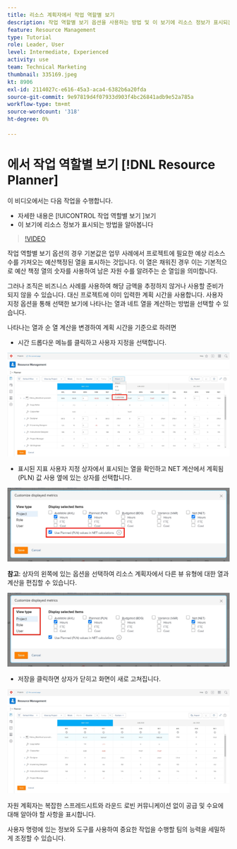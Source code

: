 ```yaml
---
title: 리소스 계획자에서 작업 역할별 보기
description: 작업 역할별 보기 옵션을 사용하는 방법 및 이 보기에 리소스 정보가 표시되는 방식을 참조하십시오.
feature: Resource Management
type: Tutorial
role: Leader, User
level: Intermediate, Experienced
activity: use
team: Technical Marketing
thumbnail: 335169.jpeg
kt: 8906
exl-id: 2114027c-e616-45a3-aca4-6382b6a20fda
source-git-commit: 9e97819d4f07933d903f4bc26841adb9e52a785a
workflow-type: tm+mt
source-wordcount: '318'
ht-degree: 0%

---
```


# 에서 작업 역할별 보기 [!DNL Resource Planner]

이 비디오에서는 다음 작업을 수행합니다.

* 자세한 내용은 [!UICONTROL 작업 역할별 보기 ]보기
* 이 보기에 리소스 정보가 표시되는 방법을 알아봅니다


>[!VIDEO](https://video.tv.adobe.com/v/335169/?quality=12)

작업 역할별 보기 옵션의 경우 기본값은 업무 사례에서 프로젝트에 필요한 예상 리소스 수를 가져오는 예산책정된 열을 표시하는 것입니다. 이 열은 채워진 경우 이는 기본적으로 예산 책정 열의 숫자를 사용하여 남은 자원 수를 알려주는 순 열임을 의미합니다.

그러나 조직은 비즈니스 사례를 사용하여 해당 금액을 추정하지 않거나 사용할 준비가 되지 않을 수 있습니다. 대신 프로젝트에 이미 입력한 계획 시간을 사용합니다. 사용자 지정 옵션을 통해 선택한 보기에 나타나는 열과 네트 열을 계산하는 방법을 선택할 수 있습니다.

나타나는 열과 순 열 계산을 변경하여 계획 시간을 기준으로 하려면

* 시간 드롭다운 메뉴를 클릭하고 사용자 지정을 선택합니다.

![드롭다운 메뉴의 사용자 지정 옵션](assets/NetHours01.png)

* 표시된 지표 사용자 지정 상자에서 표시되는 열을 확인하고 NET 계산에서 계획됨(PLN) 값 사용 옆에 있는 상자를 선택합니다.

![NET 계산에서 계획 값 사용 옵션](assets/NetHours02.png)

**참고**: 상자의 왼쪽에 있는 옵션을 선택하여 리소스 계획자에서 다른 뷰 유형에 대한 열과 계산을 편집할 수 있습니다.

![유형 보기 옵션](assets/NetHours03.jpg)

* 저장을 클릭하면 상자가 닫히고 화면이 새로 고쳐집니다.

![리소스 플래너 도구](assets/NetHours04.jpg)

자원 계획자는 복잡한 스프레드시트와 라운드 로빈 커뮤니케이션 없이 공급 및 수요에 대해 알아야 할 사항을 표시합니다.

사용자 명령에 있는 정보와 도구를 사용하여 중요한 작업을 수행할 팀의 능력을 세밀하게 조정할 수 있습니다.

